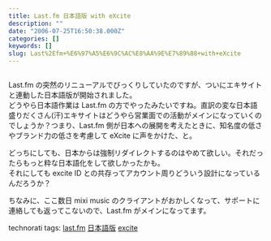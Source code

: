 ```yaml
---
title: Last.fm 日本語版 with eXcite
description: ""
date: "2006-07-25T16:50:38.000Z"
categories: []
keywords: []
slug: Last%2Efm+%E6%97%A5%E6%9C%AC%E8%AA%9E%E7%89%88+with+eXcite
---
```


![]()

Last.fm の突然のリニューアルでびっくりしていたのですが、ついにエキサイトと連動した日本語版が開始されました。  
どうやら日本語作業は Last.fm の方でやったみたいですね。直訳の変な日本語盛りだくさん(汗)エキサイトはどうやら営業面での活動がメインになっていくのでしょうか？つまり、Last.fm 側が日本への展開を考えたときに、知名度の低さやブランド力の低さを考慮して eXcite に声をかけた、と。

どっちにしても、日本からは強制リダイレクトするのはやめて欲しい。それだったらもっと粋な日本語化をして欲しかったかも。  
それにしても excite ID との共存ってアカウント周りどういう設計になっているんだろうか？

ちなみに、ここ数日 mixi music のクライアントがおかしくなって、サポートに連絡しても返ってこないので、Last.fm がメインになってます。

technorati tags: [last.fm](http://technorati.jp/tag/last.fm) [日本語版](http://technorati.jp/tag/%E6%97%A5%E6%9C%AC%E8%AA%9E%E7%89%88) [excite](http://technorati.jp/tag/excite)
